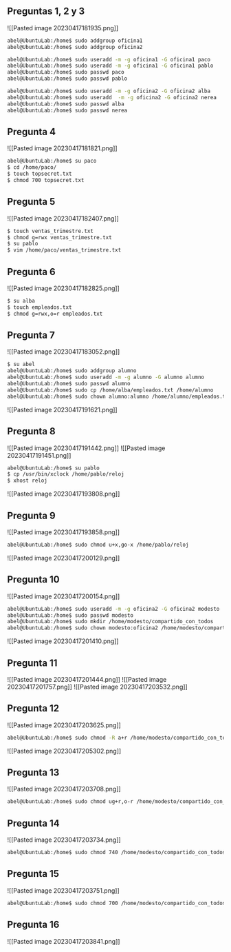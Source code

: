 ## Preguntas 1, 2 y 3
![[Pasted image 20230417181935.png]]
```bash
abel@UbuntuLab:/home$ sudo addgroup oficina1
abel@UbuntuLab:/home$ sudo addgroup oficina2
```

```bash
abel@UbuntuLab:/home$ sudo useradd -m -g oficina1 -G oficina1 paco
abel@UbuntuLab:/home$ sudo useradd -m -g oficina1 -G oficina1 pablo
abel@UbuntuLab:/home$ sudo passwd paco
abel@UbuntuLab:/home$ sudo passwd pablo
```


```bash
abel@UbuntuLab:/home$ sudo useradd -m -g oficina2 -G oficina2 alba
abel@UbuntuLab:/home$ sudo useradd  -m -g oficina2 -G oficina2 nerea
abel@UbuntuLab:/home$ sudo passwd alba
abel@UbuntuLab:/home$ sudo passwd nerea
```

## Pregunta 4
![[Pasted image 20230417181821.png]]
```bash
abel@UbuntuLab:/home$ su paco
$ cd /home/paco/
$ touch topsecret.txt
$ chmod 700 topsecret.txt
```
## Pregunta 5
![[Pasted image 20230417182407.png]]
```bash
$ touch ventas_trimestre.txt
$ chmod g=rwx ventas_trimestre.txt
$ su pablo
$ vim /home/paco/ventas_trimestre.txt
```
## Pregunta 6
![[Pasted image 20230417182825.png]]
```bash
$ su alba
$ touch empleados.txt
$ chmod g=rwx,o=r empleados.txt
```

## Pregunta 7
![[Pasted image 20230417183052.png]]
```bash
$ su abel
abel@UbuntuLab:/home$ sudo addgroup alumno
abel@UbuntuLab:/home$ sudo useradd -m -g alumno -G alumno alumno
abel@UbuntuLab:/home$ sudo passwd alumno
abel@UbuntuLab:/home$ sudo cp /home/alba/empleados.txt /home/alumno
abel@UbuntuLab:/home$ sudo chown alumno:alumno /home/alumno/empleados.txt
```
![[Pasted image 20230417191621.png]]
## Pregunta 8
![[Pasted image 20230417191442.png]]
![[Pasted image 20230417191451.png]]
```bash
abel@UbuntuLab:/home$ su pablo
$ cp /usr/bin/xclock /home/pablo/reloj
$ xhost reloj
```
![[Pasted image 20230417193808.png]]
## Pregunta 9
![[Pasted image 20230417193858.png]]
```bash
abel@UbuntuLab:/home$ sudo chmod u+x,go-x /home/pablo/reloj
```
![[Pasted image 20230417200129.png]]
## Pregunta 10
![[Pasted image 20230417200154.png]]
```bash
abel@UbuntuLab:/home$ sudo useradd -m -g oficina2 -G oficina2 modesto
abel@UbuntuLab:/home$ sudo passwd modesto
abel@UbuntuLab:/home$ sudo mkdir /home/modesto/compartido_con_todos
abel@UbuntuLab:/home$ sudo chown modesto:oficina2 /home/modesto/compartido_con_todos
```
![[Pasted image 20230417201410.png]]
## Pregunta 11
![[Pasted image 20230417201444.png]]
![[Pasted image 20230417201757.png]]
![[Pasted image 20230417203532.png]]
## Pregunta 12
![[Pasted image 20230417203625.png]]
```bash
abel@UbuntuLab:/home$ sudo chmod -R a+r /home/modesto/compartido_con_todos
```
![[Pasted image 20230417205302.png]]
## Pregunta 13
![[Pasted image 20230417203708.png]]
```bash
abel@UbuntuLab:/home$ sudo chmod ug+r,o-r /home/modesto/compartido_con_todos/telefono_contactos.ods
```
## Pregunta 14
![[Pasted image 20230417203734.png]]
```bash
abel@UbuntuLab:/home$ sudo chmod 740 /home/modesto/compartido_con_todos/gastos_marzo.ods
```
## Pregunta 15
![[Pasted image 20230417203751.png]]
```bash
abel@UbuntuLab:/home$ sudo chmod 700 /home/modesto/compartido_con_todos/sueldos.ods
```
## Pregunta 16
![[Pasted image 20230417203841.png]]
